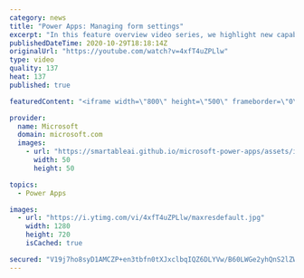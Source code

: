 ```yaml
---
category: news
title: "Power Apps: Managing form settings"
excerpt: "In this feature overview video series, we highlight new capabilities included in the latest update to Microsoft Power Apps.  Improvements to Microsoft Power Apps for managing form settings and events allow users to set various features on a form in the new modern designer.   Get the most out of Power"
publishedDateTime: 2020-10-29T18:18:14Z
originalUrl: "https://youtube.com/watch?v=4xfT4uZPLlw"
type: video
quality: 137
heat: 137
published: true

featuredContent: "<iframe width=\"800\" height=\"500\" frameborder=\"0\" src=\"https://www.youtube.com/embed/4xfT4uZPLlw\" allow=\"accelerometer; autoplay; encrypted-media; gyroscope; picture-in-picture\" allowfullscreen></iframe>"

provider:
  name: Microsoft
  domain: microsoft.com
  images:
    - url: "https://smartableai.github.io/microsoft-power-apps/assets/images/organizations/microsoft.com-50x50.jpg"
      width: 50
      height: 50

topics:
  - Power Apps

images:
  - url: "https://i.ytimg.com/vi/4xfT4uZPLlw/maxresdefault.jpg"
    width: 1280
    height: 720
    isCached: true

secured: "V19j7ho8syD1AMCZP+en3tbfn0tXJxclbqIQZ6DLYVw/B60LWGe2yhQnS2lZWEB44tVeyZ9mHlrWciid2Pv0qhNlQ4/UZDx22BZ+Htaj0amILMXkMwFhjfQe+DiIXpJpwNeX9IJe0S3GR4mvNZAqirVKTq1zK2VAnWfm+PLjcmBw1H2ZZ18JwP+o11cjhd/x2I97I7wgEfYiqC1D90K/gDW9RKcheAuSW2arnWc3iE9IJYWHDF64OyKGWy2Zx8PB477juVV82J3xeWAptXVNpN7B6KBORjHdlzPDkTHRTiXWNsznW82XjzqAVNVCiwK/ioEaBKHdNajyudMgG9wk27nWOFkkMPxTDHj/8MZ+yxdU1Lom0IER5YtlVxRk7tVDEH7mVZwgVsyDorAjch+pdl1DGFFLePrabmpzl2Y7NQvfrKxK2zp2uhHPgcNhccRl;sPCakhbg4XDvrb3b8SIIyA=="
---
```


